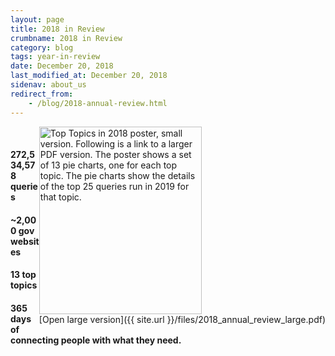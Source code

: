 ```yaml
---
layout: page
title: 2018 in Review
crumbname: 2018 in Review
category: blog
tags: year-in-review
date: December 20, 2018
last_modified_at: December 20, 2018
sidenav: about_us
redirect_from:
    - /blog/2018-annual-review.html
---
```

<span style="float:right;"><img 
  src="{{ site.url }}/files/2018_annual_review_small.png" 
  alt="Top Topics in 2018 poster, small version. Following is a link to a larger PDF version. The poster shows a set of 13 pie charts, one for each top topic. The pie charts show the details of the top 25 queries run in 2019 for that topic." style="width:260px;height:300px;"><br />
[Open large version]({{ site.url }}/files/2018_annual_review_large.pdf)
</span>
<br />

#### **272,534,578** queries
#### **~2,000 gov** websites
#### **13** top topics
#### **365** days of connecting people with what they need.

<br />
<br />
<br />
<br />
<br />
<br />
<br />
<br />
